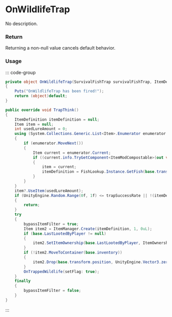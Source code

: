 # OnWildlifeTrap
<Badge type="info" text="Traps"/><Badge type="danger" text="Carbon Compatible"/><Badge type="warning" text="Oxide Compatible"/>
No description.
### Return
Returning a non-null value cancels default behavior.

### Usage
::: code-group
```csharp [Example]
private object OnWildlifeTrap(SurvivalFishTrap survivalFishTrap, ItemDefinition local0)
{
	Puts("OnWildlifeTrap has been fired!");
	return (object)default;
}
```
```csharp [Source — Assembly-CSharp @ SurvivalFishTrap]
public override void TrapThink()
{
	ItemDefinition itemDefinition = null;
	Item item = null;
	int usedLureAmount = 0;
	using (System.Collections.Generic.List<Item>.Enumerator enumerator = base.inventory.itemList.GetEnumerator())
	{
		if (enumerator.MoveNext())
		{
			Item current = enumerator.Current;
			if ((current.info.TryGetComponent<ItemModCompostable>(out var component) ? component.BaitValue : 0f) > 0f)
			{
				item = current;
				itemDefinition = FishLookup.Instance.GetFish(base.transform.position, cachedWaterBody, current, out var _, current.info.GetComponent<ItemModFishable>(), out usedLureAmount, 5f);
			}
		}
	}
	item?.UseItem(usedLureAmount);
	if (UnityEngine.Random.Range(0f, 1f) <= trapSuccessRate || !(itemDefinition != null))
	{
		return;
	}
	try
	{
		bypassItemFilter = true;
		Item item2 = ItemManager.Create(itemDefinition, 1, 0uL);
		if (base.LastLootedByPlayer != null)
		{
			item2.SetItemOwnership(base.LastLootedByPlayer, ItemOwnershipPhrases.SurvivalTrap);
		}
		if (!item2.MoveToContainer(base.inventory))
		{
			item2.Drop(base.transform.position, UnityEngine.Vector3.zero, UnityEngine.Quaternion.identity);
		}
		OnTrappedWildlife(setFlag: true);
	}
	finally
	{
		bypassItemFilter = false;
	}
}

```
:::
